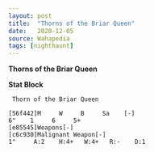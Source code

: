 ```yaml
---
layout: post
title:  "Thorns of the Briar Queen"
date:   2020-12-05
source: Wahapedia
tags: [nighthaunt]
---
```


**Thorns of the Briar Queen**

**Stat Block**
```
 Thorn of the Briar Queen
```

```
[56f442]M     W     B     Sa    [-]
6"    1     6     5+    
[e85545]Weapons[-]
[c6c930]Malignant Weapon[-]
1"     A:2    H:4+   W:4+   R:-    D:1   
```


